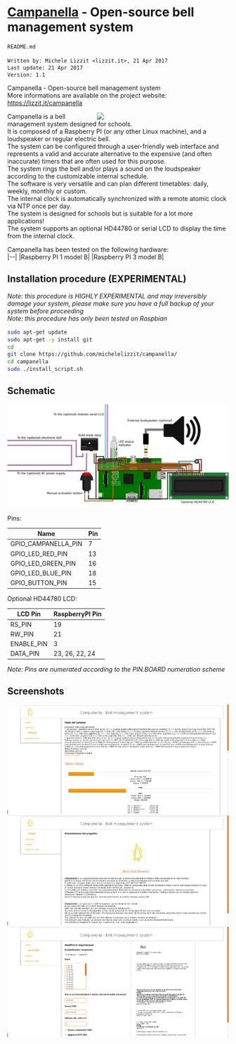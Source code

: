 # [Campanella](https://lizzit.it/campanella) - Open-source bell management system

    README.md
 
    Written by: Michele Lizzit <lizzit.it>, 21 Apr 2017
    Last update: 21 Apr 2017
    Version: 1.1


Campanella - Open-source bell management system  
More informations are available on the project website: https://lizzit.it/campanella


<img src="https://github.com/michelelizzit/campanella/raw/master/printables/campanella_logo.png" width="300px" style="float: right;">



Campanella is a bell management system designed for schools.  
It is composed of a Raspberry PI (or any other Linux machine), and a loudspeaker or regular electric bell.  
The system can be configured through a user-friendly web interface and represents a valid and accurate alternative to the expensive (and often inaccurate) timers that are often used for this purpose.  
The system rings the bell and/or plays a sound on the loudspeaker according to the customizable internal schedule.  
The software is very versatile and can plan different timetables: daily, weekly, monthly or custom.  
The internal clock is automatically synchronized with a remote atomic clock via NTP once per day.  
The system is designed for schools but is suitable for a lot more applications!  
The system supports an optional HD44780 or serial LCD to display the time from the internal clock.  


Campanella has been tested on the following hardware:  
|--|
|Raspberry PI 1 model B|
|Raspberry PI 3 model B|

## Installation procedure (EXPERIMENTAL)  
_Note: this procedure is HIGHLY EXPERIMENTAL and may irreversibly damage your system, please make sure you have a full backup of your system before proceeding_  
_Note: this procedure has only been tested on Raspbian_  

```bash
sudo apt-get update
sudo apt-get -y install git
cd
git clone https://github.com/michelelizzit/campanella/
cd campanella
sudo ./install_script.sh
```

## Schematic  
![Schematic](/printables/schematic.png)

Pins:  

Name | Pin
--|--
GPIO_CAMPANELLA_PIN | 7
GPIO_LED_RED_PIN | 13
GPIO_LED_GREEN_PIN | 16
GPIO_LED_BLUE_PIN | 18
GPIO_BUTTON_PIN | 15

Optional HD44780 LCD:

LCD Pin| RaspberryPI Pin
--|--
RS_PIN | 19
RW_PIN | 21
ENABLE_PIN | 3
DATA_PIN | 23, 26, 22, 24

_Note: Pins are numerated according to the PIN.BOARD numeration scheme_  

## Screenshots

![Screenshot1](/printables/screenshots/screenshot1.png)
![Screenshot2](/printables/screenshots/screenshot2.png)
![Screenshot3](/printables/screenshots/screenshot3.png)

